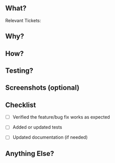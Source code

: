 <!-- This PR template is based off of the one on Hackerone https://www.pullrequest.com/blog/writing-a-great-pull-request-description/ -->
## What?

Relevant Tickets:

## Why?


## How?


## Testing?


## Screenshots (optional)


## Checklist

- [ ] Verified the feature/bug fix works as expected
- [ ] Added or updated tests
- [ ] Updated documentation (if needed)


## Anything Else?



